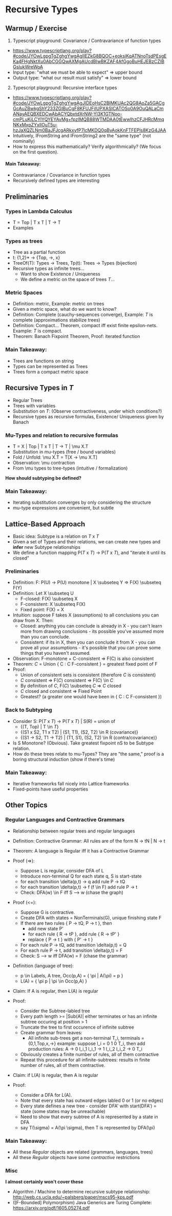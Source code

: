# Recursive Types

## Warmup / Exercise

1. Typescript playground: Covariance / Contravariance of function types
  * https://www.typescriptlang.org/play?#code/JYOwLgpgTgZghgYwgAgIIEZkG8BQOC+eoksiKqATNnoTsdPEsgEKa4FHgNktXu0AbCGGQwAXMgAUcdBIwBKZAF4AfGgoBuHEJEBzCZIBGslukWreWoA
  * Input type: "what we must be able to expect" => upper bound
  * Output type: "what our result must satisfy" => lower bound

2. Typescript playground: Recursive interface types
  * https://www.typescriptlang.org/play?#code/JYOwLgpgTgZghgYwgAgJIDEoHsC2BlMKUAc2QG8AoZa5GACgGcAuZBwkgShY233ZGIBuCgF8KFUJFiIUPXASICATOSo0A9OuQALaCmANayAEQBXEDCwAbACYQbxtdXrNW-Yl3K1GTNoo-cmPLuKiLCYlYQYEYAvMg+fpzIMQB88WTMDAA0tEwwIhzCFJHRcMmqNKxMxpZYxllOuT5u-hzJaXQZLNm0BaJFJcgARkxyfP7lcMKDQ0qBvAokKnFTFEPls8KzG4JAA
  * Intuitively, IFromString and IFromString2 are the "same type" (not
      nominally)
  * How to express this mathematically?  Verify algorithmically? (We focus on
      the first question).

#### Main Takeaway:
* Contravariance / Covariance in function types
* Recursively defined types are interesting

## Preliminaries
### Types in Lambda Calculus
* T = Top | T x T | T -> T
* Examples

### Types as trees
* Tree as a partial function
* t: {1,2}\* -> {Top, ->, x}
* TreeOf(T): Types -> Trees, Tp(t): Trees -> Types (bijection)
* Recursive types as infinite trees...
  * Want to show Existence / Uniqueness
  * We define a metric on the space of trees _T_...

### Metric Spaces
* Definition: metric, Example: metric on trees
* Given a metric space, what do we want to know?
* Definition: Complete (cauchy-sequences converge), Example: _T_ is complete
  (approximations stabilize trees)
* Definition: Compact... Theorem, compact iff exist finite epsilon-nets.
  Example: _T_ is compact.
* Theorem: Banach Fixpoint Theorem, Proof: iterated function

### Main Takeaway:
* Trees are functions on string
* Types can be represented as Trees
* Trees form a compact metric space

## Recursive Types in _T_
* Regular Trees
* Trees with variables
* Substitution on _T_: (Observe contractiveness, under which conditions?)
* Recursive types as recursive formulas, Existence/ Uniqueness given by Banach

### Mu-Types and relation to recursive formulas
* T = X | Top | T x T | T -> T | \mu X.T
* Substitution in mu-types (free / bound variables)
* Fold / Unfold: \mu X.T = T[X -> \mu X.T]
* Observation: \mu contraction
* From \mu types to tree-types (intuitive / formalization)

**How should subtyping be defined?**

### Main Takeaway:
* Iterating substitution converges by only considering the structure
* mu-type expressions are convenient, but subtle

## Lattice-Based Approach
* Basic idea: Subtype is a relation on _T_ x _T_
* Given a set of Types and their relations, we can create new types and
  **infer** new Subtype relationships
* We define a function mapping P(_T_ x _T_) -> P(_T_ x _T_), and "iterate it
  until its closed"

### Preliminaries
* Definition: F: P(U) -> P(U) monotone | X \subseteq Y => F(X) \subseteq F(Y)
* Definition: Let X \subseteq U
  * F-closed: F(X) \subseteq X
  * F-consistent: X \subseteq F(X)
  * Fixed point: F(X) = X
* Intuition: suppose F takes X (assumptions) to all conclusions you can draw
  from X.  Then:
  * Closed: anything you can conclude is already in X - you can't learn more
      from drawing conclusions - its possible you've assumed more than you can
      conclude.
  * Consistent: if its in X, then you can conclude it from X - you can prove
      all your assumptions - it's possible that you can prove some things that
      you haven't assumed.
* Observation: F-monotone + C-consistent => F(C) is also consistent
* Theorem: _C_ = Union { C : C F-consistent } = greatest fixed point of F
* Proof:
  * Union of consistent sets is consistent (therefore _C_ is consistent)
  * _C_ consistent => F(_C_) consistent => F(_C_) \in _C_ 
  * By definition of _C_, F(_C_) \subseteq _C_ => _C_ closed
  * _C_ closed and consistent => Fixed Point
  * Greatest? (a greater one would have been in { C : C F-consistent })

### Back to Subtyping
* Consider S: P(_T_ x _T_) -> P(_T_ x _T_) | S(R) = union of
  * {(T, Top) | T \in _T_}
  * {(S1 x S2, T1 x T2) | (S1, T1), (S2, T2) \in R (covariance)}
  * {(S1 -> S2, T1 -> T2) | (T1, S1), (S2, T2) \in R (contra/covariance)}
* Is S Monotone? (Obvious).  Take greatest fixpoint nS to be Subtype relation.
* How do these trees relate to mu-Types?  They are "the same," proof is a
  boring structural induction (show if there's time)

### Main Takeaway:
* Iterative frameworks fall nicely into Lattice frameworks
* Fixed-points have useful properties

## Other Topics
### Regular Languages and Contractive Grammars
* Relationship between regular trees and regular languages

* Definition: Contractive Grammar: All rules are of the form N -> tN | N -> t

* Theorem: A language is Regular iff it has a Contractive Grammar
* Proof (=>):
  * Suppose L is regular, consider DFA of L
  * Introduce non-terminal Q for each state q, S is start-state
  * for each transition \delta(p,t) -> q add rule P -> tQ
  * for each transition \delta(p,t) -> f (f \in F) add rule P -> t
  * Check: DFA(w) \in F iff S --> w (chase the graph)
* Proof (<=):
  * Suppose G is contractive.
  * Create DFA with states = NonTerminals(G), unique finishing state F
  * If there are two rules { P -> tQ, P -> t }, then
    * add new state P'
    * for each rule { R -> tP }, add rule { R -> tP' }
    * replace { P -> t } with { P' -> t }
  * For each rule P -> tQ, add transition \delta(p,t) = Q
  * For each rule P -> t, add transition \delta(p,t) = F
  * Check: S --> w iff DFA(w) = F (chase the grammar)

* Definition (language of tree):
  * p \in Labels, A tree, Occ(p,A) = { \pi | A(\pi) = p }
  * L(A) = { \pi p | \pi \in Occ(p,A) }

* Claim: If A is regular, then L(A) is regular
* Proof:
  * Consider the Subtree-labled tree
  * Every path length >= |Sub(A)| either terminates or has an infinite
      subtree occuring at position > 1
  * Truncate the tree to first occurence of infinite subtree
  * Create grammar from leaves:
    * All infinite sub-trees get a non-terminal T_i, terminals = {0,1,Top,x,->}
      example: suppose l_i = 0 1 0 T_i, then add production rules:
       A     -> 0 l_i_1
       l_i_1 -> 1 l_i_2
       l_i_2 -> 0 T_i
  * Obviously creates a finite number of rules, all of them contractive
  * Repeat this procedure for all infinite-subtrees: results in finite number
      of rules, all of them contractive.

* Claim: if L(A) is regular, then A is regular
* Proof:
  * Consider a DFA for L(A).
  * Note that every state has outward edges labled 0 or 1 (or no edges)
  * Every state defines a new tree - consider DFA' with start(DFA') = state
      (some states may be unreachable)
  * Need to show that every subtree of A is represented by a state in DFA
  * say T(\sigma) = A(\pi \sigma), then T is represented by DFA(\pi)

### Main Takeaway:
* All these *Regular* objects are related (grammars, languages, trees)
* All these *Regular* objects have some *contractive* restrictions

### Misc
**I almost certainly won't cover these**
* Algorithm / Machine to determine recursive subtype relationship: http://web.cs.ucla.edu/~palsberg/paper/mscs95-kps.pdf
* ([F-Bounded] Polymorphism) Java Generics are Turing Complete: https://arxiv.org/pdf/1605.05274.pdf
